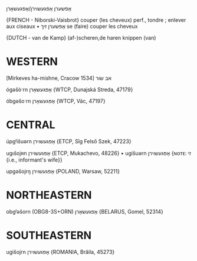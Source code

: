 אָפּשערן
אָפּגעשוירן/אָפּגעשאָרן

{FRENCH - Niborski-Vaisbrot}
couper (les cheveux) perf., tondre ; enlever aux ciseaux
• אָפּשערן זיך	se (faire) couper les cheveux

{DUTCH - van de Kamp}
(af-)scheren,de haren knippen (van)

WESTERN
========

[Mirkeves ha-mishne, Cracow 1534] אב שור

ógəšòˑrn אָפּגעשאָרן {WTCP, Dunajská Streda, 47179}

óbgəšoˑrn אָפּגעשאָרן {WTCP, Vác, 47197}

CENTRAL
========

úpgʲišuərn אָפּגעשוירן {ETCP, Sîg Felső Szek, 47223}

ugɩšojʀn אָפּגעשוירן {ETCP, Mukachevo, 48226}
	•	ugišuərn אָפּגעשוירן {ɴᴏᴛᴇ: זי {i.e., informant's wife}}

upgəšojrŋ אָפּגעשוירן {POLAND, Warsaw, 52211}

NORTHEASTERN
==============

obgʲəšorn (OBG8-3S+ORN) אָפּגעשאָרן {BELARUS, Gomel, 52314}

SOUTHEASTERN
==============

ugišojrn אָפּגעשוירן {ROMANIA, Brăila, 45273}
